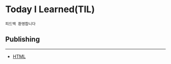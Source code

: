 # Today I Learned(TIL)
```
피드백 환영합니다
```

## Publishing
-------------
* [HTML](../TIL/Publishing/HTML.md)
